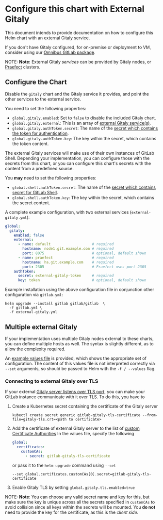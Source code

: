 # Configure this chart with External Gitaly

This document intends to provide documentation on how to configure this Helm chart with an external Gitaly service.

If you don't have Gitaly configured, for on-premise or deployment to VM,
consider using our [Omnibus GitLab package](./external-omnibus-gitaly.md).

NOTE: **Note:** External Gitaly _services_ can be provided by Gitaly nodes, or
[Praefect](https://docs.gitlab.com/ee/administration/gitaly/praefect.html) clusters.

## Configure the Chart

Disable the `gitaly` chart and the Gitaly service it provides, and point the other services to the external service.

You need to set the following properties:

- `global.gitaly.enabled`: Set to `false` to disable the included Gitaly chart.
- `global.gitaly.external`: This is an array of [external Gitaly service(s)](../../charts/globals.md#external).
- `global.gitaly.authToken.secret`: The name of the [secret which contains the token for authentication][gitaly-secret].
- `global.gitaly.authToken.key`: The key within the secret, which contains the token content.

The external Gitaly services will make use of their own instances of GitLab Shell.
Depending your implementation, you can configure those with the secrets from this
chart, or you can configure this chart's secrets with the content from a predefined
source.

You **may** need to set the following properties:

- `global.shell.authToken.secret`: The name of the [secret which contains secret for GitLab Shell][gitlab-shell-secret].
- `global.shell.authToken.key`: The key within the secret, which contains the secret content.

A complete example configuration, with two external services (`external-gitaly.yml`):

```yaml
global:
  gitaly:
    enabled: false
    external:
      - name: default                   # required
        hostname: node1.git.example.com # required
        port: 8075                      # optional, default shown
      - name: praefect                  # required
        hostname: ha.git.example.com    # required
        port: 2305                      # Praefect uses port 2305
    authToken:
      secret: external-gitaly-token     # required
      key: token                        # optional, default shown
```

Example installation using the above configuration file in conjunction other
configuration via `gitlab.yml`:

```shell
helm upgrade --install gitlab gitlab/gitlab  \
  -f gitlab.yml \
  -f external-gitaly.yml
```

## Multiple external Gitaly

If your implementation uses multiple Gitaly nodes external to these charts,
you can define multiple hosts as well. The syntax is slightly different, as
to allow the complexity required.

An [example values file][multiple-external] is provided, which shows the
appropriate set of configuration. The content of this values file is not
interpreted correctly via `--set` arguments, so should be passed to Helm
with the `-f / --values` flag.

[gitaly-secret]: ../../installation/secrets.md#gitaly-secret
[gitlab-shell-secret]: ../../installation/secrets.md#gitlab-shell-secret
[multiple-external]: https://gitlab.com/gitlab-org/charts/gitlab/blob/master/examples/gitaly/values-multiple-external.yaml

### Connecting to external Gitaly over TLS

If your external [Gitaly server listens over TLS port](https://docs.gitlab.com/ee/administration/gitaly/#tls-support),
you can make your GitLab instance communicate with it over TLS. To do this, you
have to

1. Create a Kubernetes secret containing the certificate of the Gitaly
   server

   ```shell
   kubectl create secret generic gitlab-gitaly-tls-certificate --from-file=gitaly-tls.crt=<path to certificate>
   ```

1. Add the certificate of external Gitaly server to the list of
   [custom Certificate Authorities](../../charts/globals.md#custom-certificate-authorities)
   In the values file, specify the following

   ```yaml
   global:
     certificates:
       customCAs:
         - secret: gitlab-gitaly-tls-certificate
   ```

   or pass it to the `helm upgrade` command using `--set`

   ```shell
   --set global.certificates.customCAs[0].secret=gitlab-gitaly-tls-certificate
   ```

1. Enable Gitaly TLS by setting `global.gitaly.tls.enabled=true`

NOTE: **Note**: You can choose any valid secret name and key for this, but make
sure the key is unique across all the secrets specified in `customCAs` to avoid
collision since all keys within the secrets will be mounted. You **do not**
need to provide the key for the certificate, as this is the _client side_.
